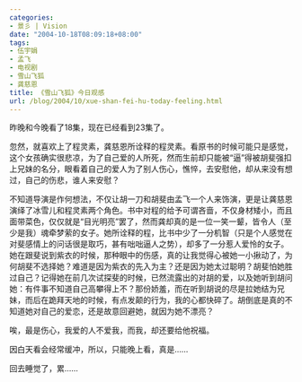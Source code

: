 ```yaml
---
categories:
- 景彡 | Vision
date: "2004-10-18T08:09:18+08:00"
tags:
- 伍宇娟
- 孟飞
- 电视剧
- 雪山飞狐
- 龚慈恩
title: 《雪山飞狐》今日观感
url: /blog/2004/10/xue-shan-fei-hu-today-feeling.html
---
```

昨晚和今晚看了18集，现在已经看到23集了。

忽然，就喜欢上了程灵素，龚慈恩所诠释的程灵素。看原书的时候可能只是感觉，这个女孩确实很悲凉，为了自己爱的人所死，然而生前却只能被“逼”得被胡斐强扣上兄妹的名分，眼看着自己的爱人为了别人伤心，憔悴，去安慰他，却从来没有想过，自己的伤悲，谁人来安慰？

不知道导演是作何想法，不仅让胡一刀和胡斐由孟飞一个人来饰演，更是让龚慈恩演绎了冰雪儿和程灵素两个角色。书中对程的给予可谓吝啬，不仅身材矮小，而且面带菜色，仅仅就是“目光明亮”罢了，然而龚却真的是一位一笑一颦，皆令人（至少是我）魂牵梦萦的女子。她所诠释的程，比书中少了一分机智（只是个人感觉在对斐感情上的问话很是取巧，甚有咄咄逼人之势），却多了一分惹人爱怜的女子。她在跟斐说到紫衣的时候，那种眼中的伤感，真的让我觉得心被她一小揪动了，为何胡斐不选择她？难道是因为紫衣的先入为主？还是因为她太过聪明？胡斐怕她胜过自己？记得她在前几次试探斐的时候，已然流露出的对胡的爱，以及她听到胡问她：有件事不知道自己高攀得上不？那份娇羞，而在听到胡说的尽是拉她结为兄妹，而后在跪拜天地的时候，有点发颠的行为，我的心都快碎了。胡倒底是真的不知道她对自己的爱恋，还是故意回避她，就因为她不漂亮？

唉，最是伤心，我爱的人不爱我，而我，却还要给他祝福。

因白天看会经常缓冲，所以，只能晚上看，真是……

回去睡觉了，累……
